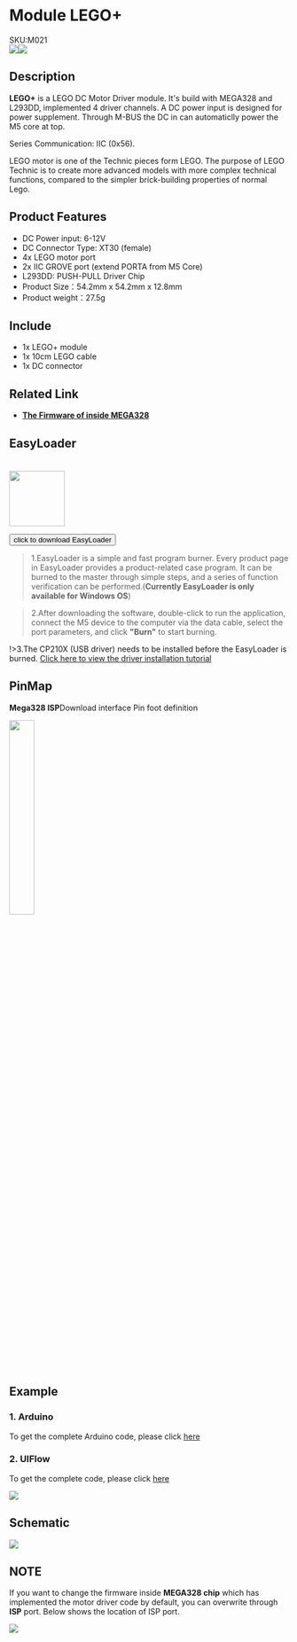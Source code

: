 # Module LEGO+

<div class="badge badge-pill badge-primary product_sku_tag">SKU:M021</div>

<div class="product_pic"><img src="assets/img/product_pics/module/module_lego_plus_01.png"><img src="assets/img/product_pics/module/module_lego_plus_02.png"></div>

## Description

**LEGO+** is a LEGO DC Motor Driver module. It's build with MEGA328 and L293DD, implemented 4 driver channels. A DC power input is designed for power supplement. Through M-BUS the DC in can automaticlly power the M5 core at top.

Series Communication: IIC (0x56).

LEGO motor is one of the Technic pieces form LEGO. The purpose of LEGO Technic is to create more advanced models with more complex technical functions, compared to the simpler brick-building properties of normal Lego.

## Product Features

- DC Power input: 6-12V
- DC Connector Type: XT30 (female)
- 4x LEGO motor port
- 2x IIC GROVE port (extend PORTA from M5 Core)
- L293DD: PUSH-PULL Driver Chip
- Product Size：54.2mm x 54.2mm x 12.8mm
- Product weight：27.5g
## Include

-  1x LEGO+ module
-  1x 10cm LEGO cable
-  1x DC connector

## Related Link

- **[The Firmware of inside MEGA328](https://github.com/m5stack/M5-ProductExampleCodes/tree/master/Module/LEGO_PLUS/firmware_328p)**

<!-- ### 1. Arduino IDE -->

## EasyLoader

<img src="https://m5stack.oss-cn-shenzhen.aliyuncs.com/image/EasyLoader_logo.png" width="100px" style="margin-top:20px">

<a href="https://m5stack.oss-cn-shenzhen.aliyuncs.com/EasyLoader/Module/EasyLoader_LEGO_PLUS.exe"><button type="button" class="btn btn-primary">click to download EasyLoader</button></a>

>1.EasyLoader is a simple and fast program burner. Every product page in EasyLoader provides a product-related case program. It can be burned to the master through simple steps, and a series of function verification can be performed.(**Currently EasyLoader is only available for Windows OS**)

>2.After downloading the software, double-click to run the application, connect the M5 device to the computer via the data cable, select the port parameters, and click **"Burn"** to start burning.

!>3.The CP210X (USB driver) needs to be installed before the EasyLoader is burned. [Click here to view the driver installation tutorial](en/related_documents/M5Burner#install-usb-driver)

## PinMap

**Mega328 ISP**Download interface Pin foot definition

<img src="assets\img\product_pics\app\mega328_isp.png" width="30%" height="30%">

## Example

### 1. Arduino

To get the complete Arduino code, please click [here](https://github.com/m5stack/M5Stack/tree/master/examples/Modules/LEGO_PLUS/LEGO_Test)

### 2. UIFlow

To get the complete code, please click [here](https://github.com/m5stack/M5-ProductExampleCodes/tree/master/Module/LEGO_PLUS/UIFlow)

<img src="assets/img/product_pics/module/module_example/LEGO_PLUS/example_module_lego_plus_03_en.png">

## Schematic

<img src="assets/img/product_pics/module/lego_plus_sch.png">

## NOTE

If you want to change the firmware inside **MEGA328 chip** which has implemented the motor driver code by default, you can overwrite through **ISP** port. Below shows the location of ISP port.

<img src="assets/img/product_pics/module/module_lego_plus_03.png">


<script>

   var purchase_link = 'https://m5stack.com/collections/m5-module/products/lego-module';

   anchor_search(purchase_link);
   scrollFunc();

</script>